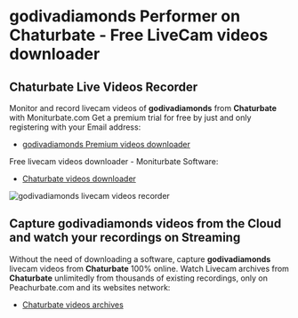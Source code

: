 # godivadiamonds Performer on Chaturbate - Free LiveCam videos downloader

## Chaturbate Live Videos Recorder

Monitor and record livecam videos of **godivadiamonds** from **Chaturbate** with Moniturbate.com
Get a premium trial for free by just and only registering with your Email address:
* [godivadiamonds Premium videos downloader](https://moniturbate.com/request-demo-licence-key.html)

Free livecam videos downloader - Moniturbate Software:
* [Chaturbate videos downloader](https://moniturbate.com/moniturbate-download-software.html)

![godivadiamonds livecam videos recorder](https://peachurnet.com/templates/moniturbate-software.png)


## Capture godivadiamonds videos from the Cloud and watch your recordings on Streaming

Without the need of downloading a software, capture **godivadiamonds** livecam videos from **Chaturbate** 100% online.
Watch Livecam archives from **Chaturbate** unlimitedly from thousands of existing recordings, only on Peachurbate.com and its websites network:
* [Chaturbate videos archives](https://peachurnet.com/)